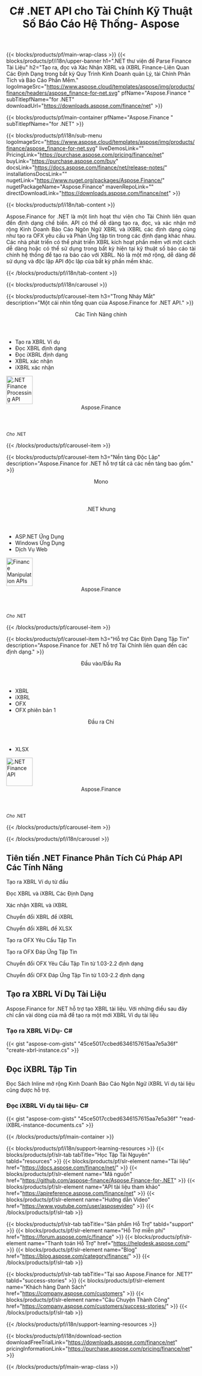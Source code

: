 ﻿---
title: C# .NET API cho Tài Chính Kỹ Thuật Số Báo Cáo Hệ Thống- Aspose 
weight: 20
url: /vi/net/ 
description: C# ASP.NET VB.NET thư viện cho chuyển đổi của Báo Cáo Tài chính để mở rộng Kinh Doanh báo cáo Ngôn Ngữ XBRL và iXBRL cho Phân Tích để tạo ra XBRL taxonomies và báo cáo
---
{{< blocks/products/pf/main-wrap-class >}}
{{< blocks/products/pf/i18n/upper-banner h1=".NET thư viện để Parse Finance Tài Liệu" h2="Tạo ra, đọc và Xác Nhận XBRL và iXBRL Finance-Liên Quan Các Định Dạng trong bất kỳ Quy Trình Kinh Doanh quản Lý, tài Chính Phân Tích và Báo Cáo Phần Mềm." logoImageSrc="https://www.aspose.cloud/templates/aspose/img/products/finance/headers/aspose_finance-for-net.svg" pfName="Aspose.Finance " subTitlepfName="for .NET" downloadUrl="https://downloads.aspose.com/finance/net" >}}

{{< blocks/products/pf/main-container pfName="Aspose.Finance " subTitlepfName="for .NET" >}}

{{< blocks/products/pf/i18n/sub-menu logoImageSrc="https://www.aspose.cloud/templates/aspose/img/products/finance/aspose_finance-for-net.svg" liveDemosLink="" PricingLink="https://purchase.aspose.com/pricing/finance/net" buyLink="https://purchase.aspose.com/buy" docsLink="https://docs.aspose.com/finance/net/release-notes/" installationsDocsLink="" nugetLink="https://www.nuget.org/packages/Aspose.Finance/" nugetPackageName="Aspose.Finance" mavenRepoLink="" directDownloadLink="https://downloads.aspose.com/finance/net" >}}

{{< blocks/products/pf/i18n/tab-content >}}
<p align="justify"> Aspose.Finance for .NET là một linh hoạt thư viện cho Tài Chính liên quan đến định dạng chế biến. API có thể dễ dàng tạo ra, đọc, và xác nhận mở rộng Kinh Doanh Báo Cáo Ngôn Ngữ XBRL và iXBRL các định dạng cũng như tạo ra OFX yêu cầu và Phản Ứng tập tin trong các định dạng khác nhau. Các nhà phát triển có thể phát triển XBRL kích hoạt phần mềm với một cách dễ dàng hoặc có thể sử dụng trong bất kỳ hiện tại kỹ thuật số báo cáo tài chính hệ thống để tạo ra báo cáo với XBRL. Nó là một mở rộng, dễ dàng để sử dụng và độc lập API độc lập của bất kỳ phần mềm khác.</p>

{{< /blocks/products/pf/i18n/tab-content >}}

<!--Diagrams Start-->
{{< blocks/products/pf/i18n/carousel >}}

{{< blocks/products/pf/carousel-item h3="Trong Nháy Mắt" description="Một cái nhìn tổng quan của Aspose.Finance for .NET API." >}}
<div class="diagram1 d1-net">
 <div class="d1-row">
  <div class="d1-col d1-left">
   <header>
    <i class="fa fa-cogs">
    </i>
    Các Tính Năng chính
   </header>
   <ul>
    <li>
     Tạo ra XBRL Ví dụ
    </li>
    <li>
     Đọc XBRL định dạng
    </li>
    <li>
     Đọc iXBRL định dạng
    </li>
    <li>
     XBRL xác nhận
    </li>
    <li>
     iXBRL xác nhận
    </li>
   </ul>
  </div>
  <!--/left-->
  <div class="d1-col d1-right">
   <!--<header><i class="fa fa-cogs"> </i>General Features</header>

<ul>

<li>File Loading</li>

</ul>-->
  </div>
  <!--/right-->
 </div>
 <!--/row-->
 <div class="d1-logo">
  <img width="70" height="75" alt=".NET Finance Processing API" src="https://www.aspose.cloud/templates/aspose/img/products/finance/aspose_finance-for-net.svg"/>
  <header>
   Aspose.Finance
  </header>
  <footer>
   <small>
    <em>
     Cho
    </em>
    .NET
   </small>
  </footer>
 </div>
 <!--/logo-->
</div>

{{< /blocks/products/pf/carousel-item >}}

{{< blocks/products/pf/carousel-item h3="Nền tảng Độc Lập" description="Aspose.Finance for .NET hỗ trợ tất cả các nền tảng bao gồm." >}}
<div class="diagram1 d1-net">
 <div class="d1-row">
  <div class="d1-col d1-left">
   <header>
    <i class="fa fa-cubes">
    </i>
    Mono
   </header>
  </div>
  <!--/left-->
  <div class="d1-col d1-right">
   <header>
    <i class="fa fa-cubes">
    </i>
    .NET khung
   </header>
   <ul>
    <li>
     ASP.NET Ứng Dụng
    </li>
    <li>
     Windows Ứng Dụng
    </li>
    <li>
     Dịch Vụ Web
    </li>
   </ul>
  </div>
  <!--/right-->
 </div>
 <!--/row-->
 <div class="d1-logo">
  <img width="70" height="75" alt="Finance Manipulation APIs" src="https://www.aspose.cloud/templates/aspose/img/products/finance/aspose_finance-for-net.svg"/>
  <header>
   Aspose.Finance
  </header>
  <footer>
   <small>
    <em>
     Cho
    </em>
    .NET
   </small>
  </footer>
 </div>
 <!--/logo-->
</div>

{{< /blocks/products/pf/carousel-item >}}

{{< blocks/products/pf/carousel-item h3="Hỗ trợ Các Định Dạng Tập Tin" description="Aspose.Finance for .NET hỗ trợ Tài Chính liên quan đến các định dạng." >}}
<div class="diagram1 d2 d1-net">
 <div class="d1-row">
  <div class="d1-col d1-left">
   <header>
    <i class="fa fa-arrows-v">
    </i>
    Đầu vào/Đầu Ra
   </header>
   <ul>
    <li>
     XBRL
    </li>
    <li>
     iXBRL
    </li>
    <li>
     OFX
    </li>
    <li>
     OFX phiên bản 1
    </li>
   </ul>
  </div>
  <!--/left-->
  <div class="d1-col d1-right">
   <header><i class="fa  fa-mail-forward"> </i> Đầu ra Chỉ</header>

<ul>

<li>XLSX</li>

</ul>
  </div>
  <!--/right-->
 </div>
 <!--/row-->
 <div class="d1-logo">
  <img width="70" height="75" alt=".NET Finance API" src="https://www.aspose.cloud/templates/aspose/img/products/finance/aspose_finance-for-net.svg"/>
  <header>
   Aspose.Finance
  </header>
  <footer>
   <small>
    <em>
     Cho
    </em>
    .NET
   </small>
  </footer>
 </div>
 <!--/logo-->
</div>

{{< /blocks/products/pf/carousel-item >}}

{{< /blocks/products/pf/i18n/carousel >}}
<!--Diagrams End-->

<!--Feature-section Start-->
<div class="container-fluid features-section bg-gray singleproduct">
 <a class="anchor" id="features" name="features">
 </a>
 <div class="row">
  <div class="container">
   <h2 class="pr-ft">
    Tiên tiến .NET Finance Phân Tích Cú Pháp API Các Tính Năng
   </h2>
   <p>
   </p>
   <div class="col-lg-4">
    <em class="fa fa-plus-square-o ico-blue fa-2x col-lg-2">
    </em>
    <p class="col-lg-10">
     Tạo ra XBRL Ví dụ từ đầu
    </p>
   </div>
   <div class="col-lg-4">
    <em class="fa fa-check ico-blue fa-2x col-lg-2">
    </em>
    <p class="col-lg-10">
     Đọc XBRL và iXBRL Các Định Dạng
    </p>
   </div>
   <div class="col-lg-4">
    <em class="fa fa-cog ico-blue fa-2x col-lg-2">
    </em>
    <p class="col-lg-10">
     Xác nhận XBRL và iXBRL
    </p>
   </div>
 <div class="col-lg-4">
    <em class="fa fa-mail-forward ico-blue fa-2x col-lg-2">
    </em>
    <p class="col-lg-10">
     Chuyển đổi XBRL để iXBRL
    </p>
   </div>
   <div class="col-lg-4">
    <em class="fa fa-mail-forward ico-blue fa-2x col-lg-2">
    </em>
    <p class="col-lg-10">
     Chuyển đổi XBRL để XLSX
    </p>
   </div>
   <div class="col-lg-4">
    <em class="fa fa-plus-square-o ico-blue fa-2x col-lg-2">
    </em>
    <p class="col-lg-10">
     Tạo ra OFX Yêu Cầu Tập Tin
    </p>
   </div>
   <div class="col-lg-4">
    <em class="fa fa-plus-square-o ico-blue fa-2x col-lg-2">
    </em>
    <p class="col-lg-10">
     Tạo ra OFX Đáp Ứng Tập Tin
    </p>
   </div>

   <div class="col-lg-4">
    <em class="fa fa-mail-forward ico-blue fa-2x col-lg-2">
    </em>
    <p class="col-lg-10">
     Chuyển đổi OFX Yêu Cầu Tập Tin từ 1.03-2.2 định dạng
    </p>
   </div>
   <div class="col-lg-4">
    <em class="fa fa-mail-forward ico-blue fa-2x col-lg-2">
    </em>
    <p class="col-lg-10">
     Chuyển đổi OFX Đáp Ứng Tập Tin từ 1.03-2.2 định dạng
    </p>
   </div>
   <!--<div class="col-lg-4"><em class="fa fa-shield ico-blue fa-2x col-lg-2"> </em>

<p class="col-lg-10">Validate XBRL</p>

</div>

<div class="col-lg-4"><em class="fa fa-plus ico-blue fa-2x col-lg-2"> </em>

<p class="col-lg-10">Validate iXRL</p>

</div>

<div class="col-lg-4"><em class="fa fa-edit ico-blue fa-2x col-lg-2"> </em>

<p class="col-lg-10">Change the node properties</p>

</div>

<div class="col-lg-4"><em class="fa fa-cog ico-blue fa-2x col-lg-2"> </em>

<p class="col-lg-10">Content navigation using XPath Query</p>

</div>

<div class="col-lg-4"><em class="fa fa-recycle ico-blue fa-2x col-lg-2"> </em>

<p class="col-lg-10">Navigate via CSS Selectors, Element and Document Traversal</p>

</div>

<div class="col-lg-4"><em class="fa fa-cogs ico-blue fa-2x col-lg-2"> </em>

<p class="col-lg-10">DOM Tree manipulation of official SVG specifications</p>

</div>-->
   <div class="col-lg-12">
    <h2 class="h2title">
     Tạo ra XBRL Ví Dụ Tài Liệu
    </h2>
    <p>
     Aspose.Finance for .NET hỗ trợ tạo XBRL tài liệu. Với những điều sau đây chỉ cần vài dòng của mã để tạo ra một mới XBRL Ví dụ tài liệu
    </p>
    <div class="codeblock" id="code">
     <h3>
      Tạo ra XBRL Ví Dụ- C#
     </h3>
{{< gist "aspose-com-gists" "45ce5017ccbed6346157615aa7e5a36f" "create-xbrl-instance.cs" >}}
    </div>
   </div>
   <div class="col-lg-12">
    <h2 class="h2title">
     Đọc iXBRL Tập Tin
    </h2>
    <p>
     Đọc Sách Inline mở rộng Kinh Doanh Báo Cáo Ngôn Ngữ iXBRL Ví dụ tài liệu cũng được hỗ trợ.
    </p>
    <div class="codeblock" id="code">
     <h3>
      Đọc iXBRL Ví dụ tài liệu- C#
     </h3>
{{< gist "aspose-com-gists" "45ce5017ccbed6346157615aa7e5a36f" "read-iXBRL-instance-documents.cs" >}}
    </div>
   </div>
   <!--<div class="col-lg-12">

<h2 class="h2title">Various Imaging Filters</h2>

<p>Aspose.PUB for .NET provides the core imaging features such as color adjustment via its class libraries. Developers can easily adjust brightness, contrast or gamma on raster image loaded by the API. Furthermore, developers can dynamically dither or blur images as well as use popular filters including Median, Gauss Wiener, Motion Wiener and Bradley Threshold.</p>

</div>-->
  </div>
 </div>
</div>
<!--Feature-section End-->

{{< /blocks/products/pf/main-container >}}


{{< blocks/products/pf/i18n/support-learning-resources >}}
{{< blocks/products/pf/slr-tab tabTitle="Học Tập Tài Nguyên" tabId="resources" >}}
{{< blocks/products/pf/slr-element name="Tài liệu" href="https://docs.aspose.com/finance/net/" >}}
{{< blocks/products/pf/slr-element name="Mã nguồn" href="https://github.com/aspose-finance/Aspose.Finance-for-.NET" >}}
{{< blocks/products/pf/slr-element name="API tài liệu tham khảo" href="https://apireference.aspose.com/finance/net" >}}
{{< blocks/products/pf/slr-element name="Hướng dẫn Video" href="https://www.youtube.com/user/asposevideo" >}}
{{< /blocks/products/pf/slr-tab >}}

{{< blocks/products/pf/slr-tab tabTitle="Sản phẩm Hỗ Trợ" tabId="support" >}}
{{< blocks/products/pf/slr-element name="Hỗ Trợ miễn phí" href="https://forum.aspose.com/c/finance" >}}
{{< blocks/products/pf/slr-element name="Thanh toán Hỗ Trợ" href="https://helpdesk.aspose.com/" >}}
{{< blocks/products/pf/slr-element name="Blog" href="https://blog.aspose.com/category/finance/" >}}
{{< /blocks/products/pf/slr-tab >}}

{{< blocks/products/pf/slr-tab tabTitle="Tại sao Aspose.Finance for .NET?" tabId="success-stories" >}}
{{< blocks/products/pf/slr-element name="Khách hàng Danh Sách" href="https://company.aspose.com/customers" >}}
{{< blocks/products/pf/slr-element name="Câu Chuyện Thành Công" href="https://company.aspose.com/customers/success-stories/" >}}
{{< /blocks/products/pf/slr-tab >}}

{{< /blocks/products/pf/i18n/support-learning-resources >}}

{{< blocks/products/pf/i18n/download-section downloadFreeTrialLink="https://downloads.aspose.com/finance/net" pricingInformationLink="https://purchase.aspose.com/pricing/finance/net" >}}


{{< /blocks/products/pf/main-wrap-class >}}
